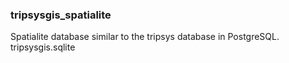 <H3>tripsysgis_spatialite</H3>
Spatialite database similar to the tripsys database in PostgreSQL. tripsysgis.sqlite
